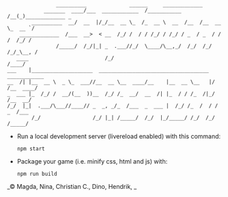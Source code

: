 ```
                __________              ______     _____________                
            _______  ____/___  ____________  /___________  /__(_)_____________ _
        __________  __/  __  |/_/__  __ \_  /_  __ \  __  /__  /__  __ \_  __ `/
    _____________  /___  __>  < __  /_/ /  / / /_/ / /_/ / _  / _  / / /  /_/ / 
                /_____/  /_/|_| _  .___//_/  \____/\__,_/  /_/  /_/ /_/_\__, /  
   ____                         /_/                                    /____/   
___    |____________________  ____________________________________  ____________
__  /| |__  __ \  _ \_  ___//__  __ \__  ____/__    |__  __ \__   |/  /__  ____/
_  ___ |_  /_/ /  __/(__  ))__  /_/ /_  __/  __  /| |_  / / /_  /|_/ /__  __/   
/_/  |_|  .___/\___//____// _  _, _/_  /___  _  ___ |  /_/ /_  /  / / _  /___   
        /_/                 /_/ |_| /_____/  /_/  |_/_____/ /_/  /_/  /_____/   
```

+ Run a local development server (livereload enabled) with this command:

  `npm start`

+ Package your game (i.e. minify css, html and js) with:

  `npm run build`


_© Magda, Nina, Christian C., Dino, Hendrik, _
